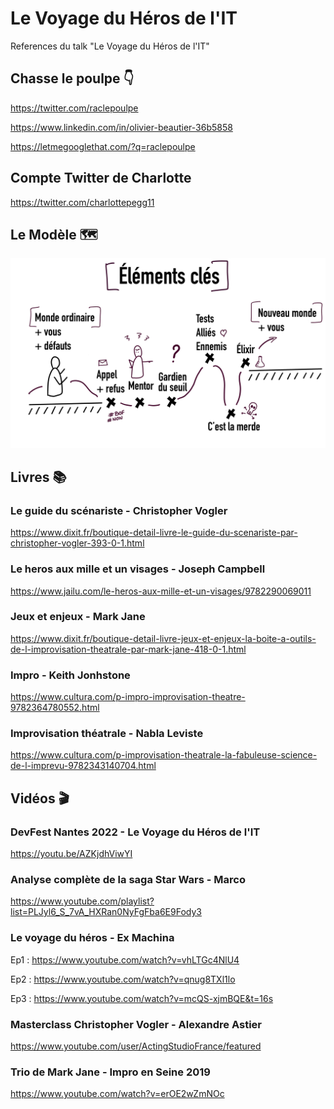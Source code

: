 # Le Voyage du Héros de l'IT
References du talk "Le Voyage du Héros de l'IT"

## Chasse le poulpe 👇
https://twitter.com/raclepoulpe

https://www.linkedin.com/in/olivier-beautier-36b5858

https://letmegooglethat.com/?q=raclepoulpe

## Compte Twitter de Charlotte
https://twitter.com/charlottepegg11


## Le Modèle 🗺️

![Points Clés](https://github.com/raclepoulpe/VoyageDuHerosDelIT/blob/main/Modele.png)

## Livres 📚

### Le guide du scénariste - Christopher Vogler
https://www.dixit.fr/boutique-detail-livre-le-guide-du-scenariste-par-christopher-vogler-393-0-1.html

### Le heros aux mille et un visages - Joseph Campbell
https://www.jailu.com/le-heros-aux-mille-et-un-visages/9782290069011

### Jeux et enjeux - Mark Jane
https://www.dixit.fr/boutique-detail-livre-jeux-et-enjeux-la-boite-a-outils-de-l-improvisation-theatrale-par-mark-jane-418-0-1.html

### Impro - Keith Jonhstone
https://www.cultura.com/p-impro-improvisation-theatre-9782364780552.html

### Improvisation théatrale - Nabla Leviste
https://www.cultura.com/p-improvisation-theatrale-la-fabuleuse-science-de-l-imprevu-9782343140704.html

## Vidéos 🎬

### DevFest Nantes 2022 - Le Voyage du Héros de l'IT
https://youtu.be/AZKjdhViwYI

### Analyse complète de la saga Star Wars - Marco
https://www.youtube.com/playlist?list=PLJyl6_S_7vA_HXRan0NyFgFba6E9Fody3

### Le voyage du héros - Ex Machina
Ep1 : https://www.youtube.com/watch?v=vhLTGc4NlU4

Ep2 : https://www.youtube.com/watch?v=qnug8TXl1lo

Ep3 : https://www.youtube.com/watch?v=mcQS-xjmBQE&t=16s

### Masterclass Christopher Vogler - Alexandre Astier
https://www.youtube.com/user/ActingStudioFrance/featured

### Trio de Mark Jane - Impro en Seine 2019
https://www.youtube.com/watch?v=erOE2wZmNOc
